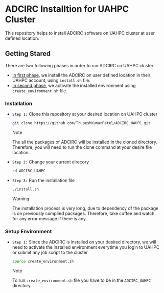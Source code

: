 # ADCIRC Installtion for UAHPC Cluster

This repository helps to install ADCIRC software on UAHPC cluster at user defined location.

## Getting Stared
There are two following phases in order to run ADCIRC on UAHPC cluster.
- [In first phase](#installation), we install the ADCIRC on user defined location in their UAHPC account, using `install.sh` file.
- [In second phase](#setup-environment), we activate the installed environment using `create_environment.sh` file.

### Installation
* `Step 1:` Clone this repository at your desired location on UAHPC cluster
  
  ```bash
  git clone https://github.com/TrupeshKumarPatel/ADCIRC_UAHPC.git
  ```
  > [!NOTE]  
  > The all the packages of ADCIRC will be installed in the cloned directory. Therefore, you will need to run the clone command at your desire file location. 
  
* `Step 2:` Change your current direcory
  ```bash
  cd ADCIRC_UAHPC
  ```
  
* `Step 3:` Run the installation file
  ```bash
  ./install.sh
  ```
  > [!WARNING]  
  > The installation process is very long, due to dependency of the package is on previously complied packages. Therefore, take coffee and watch for any error message if there is any.

### Setup Environment
* `Step 1:` Since the ADCIRC is installed on your desired directory, we will need to activate the installed environment everytime you login to UAHPC or submit any job script to the cluster
  ```bash
  source create_environment.sh
  ```
  > [!NOTE]  
  > To run `create_environment.sh` file you have to be in the `ADCIRC_UAHPC` directory. 
